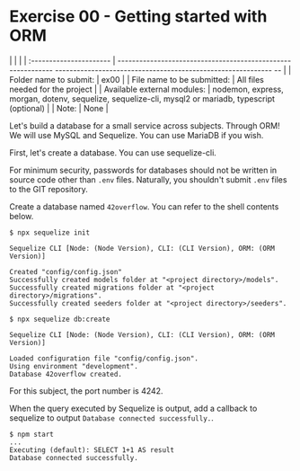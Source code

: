 # Exercise 00 - Getting started with ORM

| | |
| :---------------------- | ------------------------------------------------------------ ------------------------------------------------------------ -- |
| Folder name to submit: | ex00 |
| File name to be submitted: | All files needed for the project |
| Available external modules: | nodemon, express, morgan, dotenv, sequelize, sequelize-cli, mysql2 or mariadb, typescript (optional) |
| Note: | None |

Let's build a database for a small service across subjects. Through ORM! We will use MySQL and Sequelize. You can use MariaDB if you wish.

First, let's create a database. You can use sequelize-cli.

For minimum security, passwords for databases should not be written in source code other than `.env` files. Naturally, you shouldn't submit `.env` files to the GIT repository.

Create a database named `42overflow`. You can refer to the shell contents below.

```shell
$ npx sequelize init

Sequelize CLI [Node: (Node Version), CLI: (CLI Version), ORM: (ORM Version)]

Created "config/config.json"
Successfully created models folder at "<project directory>/models".
Successfully created migrations folder at "<project directory>/migrations".
Successfully created seeders folder at "<project directory>/seeders".

$ npx sequelize db:create

Sequelize CLI [Node: (Node Version), CLI: (CLI Version), ORM: (ORM Version)]

Loaded configuration file "config/config.json".
Using environment "development".
Database 42overflow created.
```

For this subject, the port number is 4242.

When the query executed by Sequelize is output, add a callback to sequelize to output `Database connected successfully.`.

```shell
$ npm start
...
Executing (default): SELECT 1+1 AS result
Database connected successfully.
```